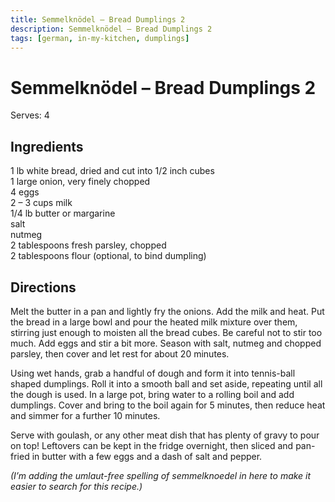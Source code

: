```yaml
---
title: Semmelknödel – Bread Dumplings 2
description: Semmelknödel – Bread Dumplings 2
tags: [german, in-my-kitchen, dumplings]
---
```


# Semmelknödel – Bread Dumplings 2
Serves: 4

## Ingredients
1 lb white bread, dried and cut into 1/2 inch cubes  
1 large onion, very finely chopped  
4 eggs  
2 – 3 cups milk  
1/4 lb butter or margarine  
salt  
nutmeg  
2 tablespoons fresh parsley, chopped  
2 tablespoons flour (optional, to bind dumpling)

## Directions
Melt the butter in a pan and lightly fry the onions. Add the milk and heat. Put the bread in a large bowl and pour the heated milk mixture over them, stirring just enough to moisten all the bread cubes. Be careful not to stir too much. Add eggs and stir a bit more. Season with salt, nutmeg and chopped parsley, then cover and let rest for about 20 minutes.

Using wet hands, grab a handful of dough and form it into tennis-ball shaped dumplings. Roll it into a smooth ball and set aside, repeating until all the dough is used. In a large pot, bring water to a rolling boil and add dumplings. Cover and bring to the boil again for 5 minutes, then reduce heat and simmer for a further 10 minutes.

Serve with goulash, or any other meat dish that has plenty of gravy to pour on top! Leftovers can be kept in the fridge overnight, then sliced and pan-fried in butter with a few eggs and a dash of salt and pepper.

*(I’m adding the umlaut-free spelling of semmelknoedel in here to make it easier to search for this recipe.)* 